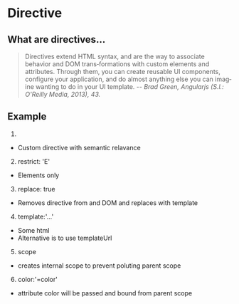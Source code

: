 Directive
=========

What are directives...
----------------------

> Directives extend HTML syntax, and are the way to associate 
> behavior and DOM trans‐formations with custom elements and 
> attributes. Through them, you can create reusable UI
> components, configure your application, and do almost 
> anything else you can imag‐ine wanting to do in your UI 
> template.
> -- <cite> Brad Green, Angularjs (S.l.: O'Reilly Media, 2013), 43.

Example
-------
1. <favorite-color color="color"/>
  * Custom directive with semantic relavance
2. restrict: 'E'
  * Elements only
3. replace: true
  * Removes directive from and DOM and replaces with template
4. template:'...'
  * Some html
  * Alternative is to use templateUrl
5. scope
  * creates internal scope to prevent poluting parent scope
6. color:'=color'
  * attribute color will be passed and bound from parent scope
